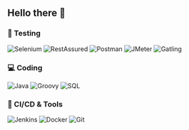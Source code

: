 ## Hello there 👋

### 🧪 Testing

![Selenium](https://img.shields.io/badge/Selenium-43B02A?style=for-the-badge&logo=selenium&logoColor=white)
![RestAssured](https://img.shields.io/badge/RestAssured-6DB33F?style=for-the-badge&logo=java&logoColor=white)
![Postman](https://img.shields.io/badge/Postman-FF6C37?style=for-the-badge&logo=postman&logoColor=white)
![JMeter](https://img.shields.io/badge/JMeter-D22128?style=for-the-badge&logo=apache&logoColor=white)
![Gatling](https://img.shields.io/badge/Gatling-FF7139?style=for-the-badge&logo=scala&logoColor=white)

### 💻 Coding

![Java](https://img.shields.io/badge/Java-007396?style=for-the-badge&logo=java&logoColor=white)
![Groovy](https://img.shields.io/badge/Groovy-4298B8?style=for-the-badge&logo=apache-groovy&logoColor=white)
![SQL](https://img.shields.io/badge/SQL-4479A1?style=for-the-badge&logo=postgresql&logoColor=white)

### 🔧 CI/CD & Tools

![Jenkins](https://img.shields.io/badge/Jenkins-D24939?style=for-the-badge&logo=jenkins&logoColor=white)
![Docker](https://img.shields.io/badge/Docker-2496ED?style=for-the-badge&logo=docker&logoColor=white)
![Git](https://img.shields.io/badge/Git-F05032?style=for-the-badge&logo=git&logoColor=white)
<!--
**BarneyBoston/BarneyBoston** is a ✨ _special_ ✨ repository because its `README.md` (this file) appears on your GitHub profile.

Here are some ideas to get you started:

- 🔭 I’m currently working on ...
- 🌱 I’m currently learning ...
- 👯 I’m looking to collaborate on ...
- 🤔 I’m looking for help with ...
- 💬 Ask me about ...
- 📫 How to reach me: ...
- 😄 Pronouns: ...
- ⚡ Fun fact: ...
-->
